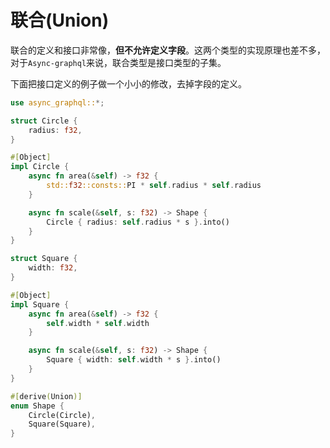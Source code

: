 # 联合(Union)

联合的定义和接口非常像，**但不允许定义字段**。这两个类型的实现原理也差不多，对于`Async-graphql`来说，联合类型是接口类型的子集。

下面把接口定义的例子做一个小小的修改，去掉字段的定义。

```rust
use async_graphql::*;

struct Circle {
    radius: f32,
}

#[Object]
impl Circle {
    async fn area(&self) -> f32 {
        std::f32::consts::PI * self.radius * self.radius
    }

    async fn scale(&self, s: f32) -> Shape {
        Circle { radius: self.radius * s }.into()
    }
}

struct Square {
    width: f32,
}

#[Object]
impl Square {
    async fn area(&self) -> f32 {
        self.width * self.width
    }

    async fn scale(&self, s: f32) -> Shape {
        Square { width: self.width * s }.into()
    }
}

#[derive(Union)]
enum Shape {
    Circle(Circle),
    Square(Square),
}
```
